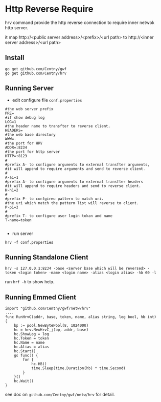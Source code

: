 Http Reverse Require
======
hrv command provide the http reverse connection to require inner netwok http server. 

it map http://\<public server address\>/\<prefix\>/\<url path\> to http://\<inner server address\>/\<url path\>

## Install
```
go get github.com/Centny/gwf
go get github.com/Centny/hrv
```

## Running Server

* edit configure file `conf.properties`

```
#the web server prefix
PRE=
#if show debug log
LOG=1
#the header name to transfter to reverse client.
HEADERS=
#the web base directory
WWW=.
#the port for HRV
ADDR=:8234
#the port for http server
HTTP=:8123
#
#prefix A- to configure arguments to external transfter arguments,
#it will append to require arguments and send to reverse client.
#
A-a1=1
#prefix A- to configure arguments to external transfter headers
#it will append to require headers and send to reverse client.
H-h1=2
#
#prefix P- to confgireu pattern to match uri.
#the uri which match the pattern list will reverse to client.
P-p1=3
#
#prefix T- to configure user login tokan and name
T-name=token


```

* run server

```
hrv -f conf.properties
```

## Running Standalone Client

```
hrv -s 127.0.0.1:8234 -base <server base which will be reversed> -token <login token> -name <login name> -alias <login alias> -hb 60 -l
```
run `hrf -h` to show help.


## Running Emmed Client

```
import "github.com/Centny/gwf/netw/hrv"
....
func RunHrvC(addr, base, token, name, alias string, log bool, hb int) {
	bp := pool.NewBytePool(8, 1024000)
	hc = hrv.NewHrvC_j(bp, addr, base)
	hc.ShowLog = log
	hc.Token = token
	hc.Name = name
	hc.Alias = alias
	hc.Start()
	go func() {
		for {
			hc.HB()
			time.Sleep(time.Duration(hb) * time.Second)
		}
	}()
	hc.Wait()
}
```
see doc on `github.com/Centny/gwf/netw/hrv` for detail.